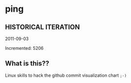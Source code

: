# ping

## HISTORICAL ITERATION
2011-09-03

Incremented: 5206

## What is this?? 
Linux skills to hack the github commit visualization chart `;-)`
